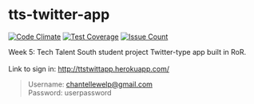 # tts-twitter-app<br>
[![Code Climate](https://codeclimate.com/github/chantellebecker/tts-twitter-app/badges/gpa.svg)](https://codeclimate.com/github/chantellebecker/tts-twitter-app)
[![Test Coverage](https://codeclimate.com/github/chantellebecker/tts-twitter-app/badges/coverage.svg)](https://codeclimate.com/github/chantellebecker/tts-twitter-app/coverage)
[![Issue Count](https://codeclimate.com/github/chantellebecker/tts-twitter-app/badges/issue_count.svg)](https://codeclimate.com/github/chantellebecker/tts-twitter-app)


Week 5: Tech Talent South student project Twitter-type app built in RoR. 
<br>
<br>
Link to sign in: http://ttstwittapp.herokuapp.com/

>Username: chantellewelp@gmail.com <br>
>Password: userpassword
